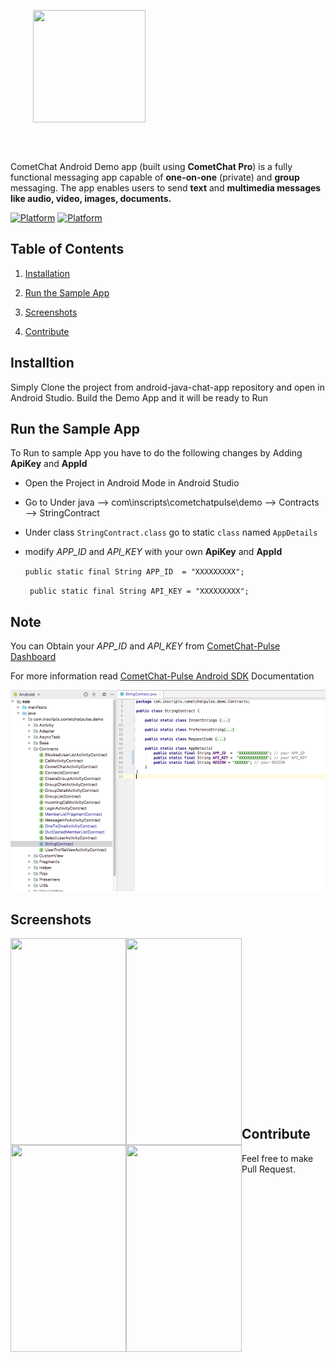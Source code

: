 <div style="width:100%">
<div style="width:100%">
	<div style="width:50%; display:inline-block">
		<p align="center">
		<img align="center" width="180" height="180" alt="" src="https://github.com/cometchat-pro/ios-swift-chat-app/blob/master/Screenshots/CometChat%20Logo.png">	
		</p>	
	</div>	
</div>
</br>
</br>
</div>

CometChat Android Demo app (built using **CometChat Pro**) is a fully functional messaging app capable of **one-on-one** (private) and **group** messaging. The app enables users to send **text** and **multimedia messages like audio, video, images, documents.**

[![Platform](https://img.shields.io/badge/Platform-Android-brightgreen.svg)](#)      [![Platform](https://img.shields.io/badge/Language-Java-yellowgreen.svg)](#)

## Table of Contents

1. [Installation ](#installtion)

2. [Run the Sample App ](#run-the-sample-app)

3. [Screenshots ](#screenshots)

4. [Contribute](#contribute)



## Installtion

   Simply Clone the project from android-java-chat-app repository and open in Android Studio.
   Build the Demo App and it will be ready to Run





## Run the Sample App



   To Run to sample App you have to do the following changes by Adding **ApiKey** and **AppId**

   - Open the Project in Android Mode in Android Studio

   - Go to Under java --> com\inscripts\cometchatpulse\demo --> Contracts --> StringContract

   - Under class `StringContract.class`  go to static `class` named `AppDetails`

   -  modify *APP_ID* and *API_KEY* with your own **ApiKey** and **AppId**

        `public static final String APP_ID  = "XXXXXXXXX";`

       ` public static final String API_KEY = "XXXXXXXXX";`
       

## Note




   You can Obtain your  *APP_ID* and *API_KEY* from [CometChat-Pulse Dashboard](https://app.cometchat.com/)

   For more information read [CometChat-Pulse Android SDK](https://prodocs.cometchat.com/docs/android-quick-start) Documentation




  ![Studio Guide](https://github.com/CometChat-Pulse/android-java-chat-app/blob/master/ScreenShots/guide.png)                                    







## Screenshots

   <img align="left" width="185" height="331" src="https://github.com/CometChat-Pulse/android-java-chat-app/blob/master/ScreenShots/gif1.gif">


   <img align="left" width="185" height="331" src="https://github.com/CometChat-Pulse/android-java-chat-app/blob/master/ScreenShots/gif2.gif">


   <img align="left" width="185" height="331" src="https://github.com/CometChat-Pulse/android-java-chat-app/blob/master/ScreenShots/gif3.gif">



   <img align="left" width="185" height="331" src="https://github.com/CometChat-Pulse/android-java-chat-app/blob/master/ScreenShots/gif4.gif">

`            `<br></br><br></br><br></br><br></br><br></br><br></br><br></br><br></br>


## Contribute
   
   
   Feel free to make Pull Request. 
   
